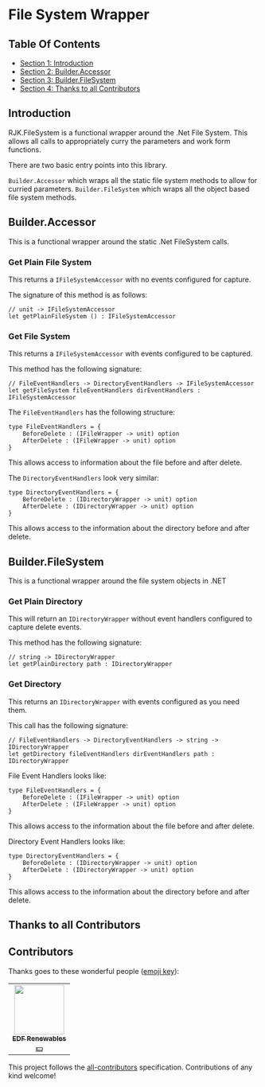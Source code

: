 
<!-- GENERATED DOCUMENT! DO NOT EDIT! -->
# File System Wrapper #

## Table Of Contents ##

- [Section 1: Introduction](#user-content-introduction)
- [Section 2: Builder.Accessor](#user-content-builder.accessor)
- [Section 3: Builder.FileSystem](#user-content-builder.filesystem)
- [Section 4: Thanks to all Contributors](#user-content-thanks-to-all-contributors)

## Introduction ##

RJK.FileSystem is a functional wrapper around the .Net File System. This allows all calls to appropriately curry the parameters and work form functions.

There are two basic entry points into this library.

`Builder.Accessor` which wraps all the static file system methods to allow for curried parameters.
`Builder.FileSystem` which wraps all the object based file system methods.
    

## Builder.Accessor ##
This is a functional wrapper around the static .Net FileSystem calls.

### Get Plain File System ###
This returns a `IFileSystemAccessor` with no events configured for capture.

The signature of this method is as follows:

```f#
// unit -> IFileSystemAccessor
let getPlainFileSystem () : IFileSystemAccessor
```
    

### Get File System ###
This returns a `IFileSystemAccessor` with events configured to be captured.

This method has the following signature:

```f#
// FileEventHandlers -> DirectoryEventHandlers -> IFileSystemAccessor
let getFileSystem fileEventHandlers dirEventHandlers : IFileSystemAccessor
```

The `FileEventHandlers` has the following structure:

```f#
type FileEventHandlers = {
    BeforeDelete : (IFileWrapper -> unit) option
    AfterDelete : (IFileWrapper -> unit) option
}
```

This allows access to information about the file before and after delete.

The `DirectoryEventHandlers` look very similar:

```f#
type DirectoryEventHandlers = {
    BeforeDelete : (IDirectoryWrapper -> unit) option
    AfterDelete : (IDirectoryWrapper -> unit) option
}
```

This allows access to the information about the directory before and after delete.
    
    

## Builder.FileSystem ##
This is a functional wrapper around the file system objects in .NET

### Get Plain Directory ###
This will return an `IDirectoryWrapper` without event handlers configured to capture delete events.

This method has the following signature:

```f#
// string -> IDirectoryWrapper
let getPlainDirectory path : IDirectoryWrapper
```
    

### Get Directory ###
This returns an `IDirectoryWrapper` with events configured as you need them.

This call has the following signature:

```f#
// FileEventHandlers -> DirectoryEventHandlers -> string -> IDirectoryWrapper
let getDirectory fileEventHandlers dirEventHandlers path : IDirectoryWrapper
```

File Event Handlers looks like:

```f#
type FileEventHandlers = {
    BeforeDelete : (IFileWrapper -> unit) option
    AfterDelete : (IFileWrapper -> unit) option
}
```

This allows access to the information about the file before and after delete.

Directory Event Handlers looks like:

```f#
type DirectoryEventHandlers = {
    BeforeDelete : (IDirectoryWrapper -> unit) option
    AfterDelete : (IDirectoryWrapper -> unit) option
}
```

This allows access to the information about the directory before and after delete.
    
    

## Thanks to all Contributors ##
## Contributors

Thanks goes to these wonderful people ([emoji key](https://allcontributors.org/docs/en/emoji-key)):

<!-- ALL-CONTRIBUTORS-LIST:START - Do not remove or modify this section -->
<!-- prettier-ignore-start -->
<!-- markdownlint-disable -->
<table>
  <tr>
    <td align="center"><a href="https://github.com/edf-re"><img src="https://avatars.githubusercontent.com/u/13739273?v=4?s=100" width="100px;" alt=""/><br /><sub><b>EDF Renewables</b></sub></a><br /><a href="#financial-edf-re" title="Financial">💵</a></td>
  </tr>
</table>

<!-- markdownlint-restore -->
<!-- prettier-ignore-end -->

<!-- ALL-CONTRIBUTORS-LIST:END -->

This project follows the [all-contributors](https://github.com/all-contributors/all-contributors) specification. Contributions of any kind welcome!
    

<!-- GENERATED DOCUMENT! DO NOT EDIT! -->
    